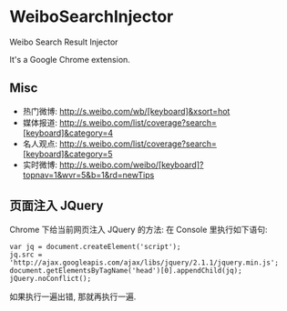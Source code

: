 # WeiboSearchInjector

Weibo Search Result Injector

It's a Google Chrome extension.

## Misc

* 热门微博: http://s.weibo.com/wb/[keyboard]&xsort=hot
* 媒体报道: http://s.weibo.com/list/coverage?search=[keyboard]&category=4
* 名人观点: http://s.weibo.com/list/coverage?search=[keyboard]&category=5
* 实时微博: http://s.weibo.com/weibo/[keyboard]?topnav=1&wvr=5&b=1&rd=newTips

## 页面注入 JQuery

Chrome 下给当前网页注入 JQuery 的方法: 在 Console 里执行如下语句:

	var jq = document.createElement('script');
	jq.src = 'http://ajax.googleapis.com/ajax/libs/jquery/2.1.1/jquery.min.js';
	document.getElementsByTagName('head')[0].appendChild(jq);
	jQuery.noConflict();

如果执行一遍出错, 那就再执行一遍.
